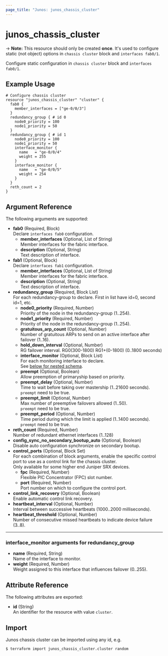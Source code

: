 ```yaml
---
page_title: "Junos: junos_chassis_cluster"
---
```


# junos_chassis_cluster

-> **Note:** This resource should only be created **once**.
It's used to configure static (not object) options in `chassis cluster` block and `interfaces fab0/1`.

Configure static configuration in `chassis cluster` block and `interfaces fab0/1`.

## Example Usage

```hcl
# Configure chassis cluster
resource "junos_chassis_cluster" "cluster" {
  fab0 {
    member_interfaces = ["ge-0/0/3"]
  }
  redundancy_group { # id 0
    node0_priority = 100
    node1_priority = 50
  }
  redundancy_group { # id 1
    node0_priority = 100
    node1_priority = 50
    interface_monitor {
      name   = "ge-0/0/4"
      weight = 255
    }
    interface_monitor {
      name   = "ge-0/0/5"
      weight = 254
    }
  }
  reth_count = 2
}
```

## Argument Reference

The following arguments are supported:

- **fab0** (Required, Block)  
  Declare `interfaces fab0` configuration.
  - **member_interfaces** (Optional, List of String)  
    Member interfaces for the fabric interface.
  - **description** (Optional, String)  
    Text description of interface.
- **fab1** (Optional, Block)  
  Declare `interfaces fab1` configuration.
  - **member_interfaces** (Optional, List of String)  
    Member interfaces for the fabric interface.
  - **description** (Optional, String)  
    Text description of interface.
- **redundancy_group** (Required, Block List)  
  For each redundancy-group to declare. First in list have id=0, second id=1, etc.
  - **node0_priority** (Required, Number)  
    Priority of the node in the redundancy-group (1..254).
  - **node1_priority** (Required, Number)  
    Priority of the node in the redundancy-group (1..254).
  - **gratuitous_arp_count** (Optional, Number)  
    Number of gratuitous ARPs to send on an active interface after failover (1..16).
  - **hold_down_interval** (Optional, Number)  
    RG failover interval. RG0(300-1800) RG1+(0-1800) (0..1800 seconds)
  - **interface_monitor** (Optional, Block List)  
    For each monitoring interface to declare.  
    See [below for nested schema](#interface_monitor-arguments-for-redundancy_group).
  - **preempt** (Optional, Boolean)  
    Allow preemption of primaryship based on priority.
  - **preempt_delay** (Optional, Number)  
    Time to wait before taking over mastership (1..21600 seconds).  
    `preempt` need to be true.
  - **preempt_limit** (Optional, Number)  
    Max number of preemptive failovers allowed (1..50).  
    `preempt` need to be true.
  - **preempt_period** (Optional, Number)  
    Time period during which the limit is applied (1..1400 seconds).  
    `preempt` need to be true.
- **reth_count** (Required, Number)  
  Number of redundant ethernet interfaces (1..128)
- **config_sync_no_secondary_bootup_auto** (Optional, Boolean)  
  Disable auto configuration synchronize on secondary bootup.
- **control_ports** (Optional, Block Set)  
  For each combination of block arguments,
  enable the specific control port to use as a control link for the chassis cluster.  
  Only available for some higher end Juniper SRX devices.
  - **fpc** (Required, Number)  
    Flexible PIC Concentrator (FPC) slot number.
  - **port** (Required, Number)  
    Port number on which to configure the control port.
- **control_link_recovery** (Optional, Boolean)  
  Enable automatic control link recovery.
- **heartbeat_interval** (Optional, Number)  
  Interval between successive heartbeats (1000..2000 milliseconds).
- **heartbeat_threshold** (Optional, Number)  
  Number of consecutive missed heartbeats to indicate device failure (3..8).

---

### interface_monitor arguments for redundancy_group

- **name** (Required, String)  
  Name of the interface to monitor.
- **weight** (Required, Number)  
  Weight assigned to this interface that influences failover (0..255).

## Attribute Reference

The following attributes are exported:

- **id** (String)  
  An identifier for the resource with value `cluster`.

## Import

Junos chassis cluster can be imported using any id, e.g.

```shell
$ terraform import junos_chassis_cluster.cluster random
```
